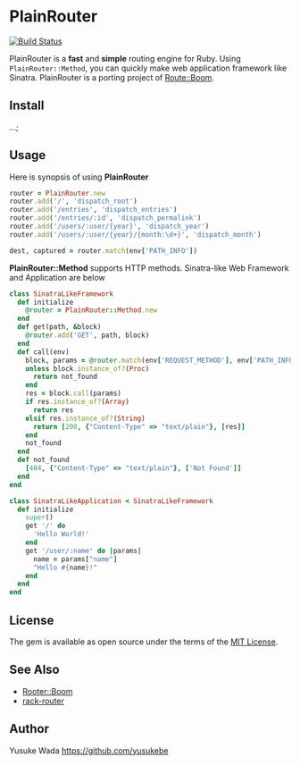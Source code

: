 # PlainRouter

[![Build Status](https://travis-ci.org/yusukebe/plainrouter.svg?branch=master)](https://travis-ci.org/yusukebe/plainrouter)

PlainRouter is a **fast** and **simple** routing engine for Ruby. Using `PlainRouter::Method`, you can quickly make web application framework like Sinatra. PlainRouter is a porting project of [Route::Boom](https://metacpan.org/pod/Router::Boom).

## Install

...;

## Usage

Here is synopsis of using **PlainRouter**

```ruby
router = PlainRouter.new
router.add('/', 'dispatch_root')
router.add('/entries', 'dispatch_entries')
router.add('/entries/:id', 'dispatch_permalink')
router.add('/users/:user/{year}', 'dispatch_year')
router.add('/users/:user/{year}/{month:\d+}', 'dispatch_month')

dest, captured = router.match(env['PATH_INFO'])
```

**PlainRouter::Method** supports HTTP methods. Sinatra-like Web Framework and Application are below

```ruby
class SinatraLikeFramework
  def initialize
    @router = PlainRouter::Method.new
  end
  def get(path, &block)
    @router.add('GET', path, block)
  end
  def call(env)
    block, params = @router.match(env['REQUEST_METHOD'], env['PATH_INFO'])
    unless block.instance_of?(Proc)
      return not_found
    end
    res = block.call(params)
    if res.instance_of?(Array)
      return res
    elsif res.instance_of?(String)
      return [200, {"Content-Type" => "text/plain"}, [res]]
    end
    not_found
  end
  def not_found
    [404, {"Content-Type" => "text/plain"}, ['Not Found']]    
  end
end

class SinatraLikeApplication < SinatraLikeFramework
  def initialize
    super()
    get '/' do
      'Hello World!'
    end
    get '/user/:name' do |params|
      name = params["name"]
      "Hello #{name}!"
    end
  end
end
```

## License

The gem is available as open source under the terms of the [MIT License](http://opensource.org/licenses/MIT).

## See Also

* [Rooter::Boom](https://metacpan.org/pod/Router::Boom)
* [rack-router](https://github.com/pjb3/rack-router)

## Author

Yusuke Wada <https://github.com/yusukebe>

